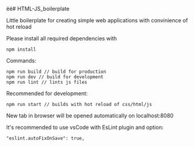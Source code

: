ёё# HTML-JS_boilerplate

Little boilerplate for creating simple web applications with convinience of hot reload

Please install all required dependencies with
```
npm install
```

Commands:

```
npm run build // build for production 
npm run dev // build for development
npm run lint // lints js files
```
Recommended for development: 
```
npm run start // builds with hot reload of css/html/js
```
New tab in browser will be opened automatically on localhost:8080


It's recommended to use vsCode with EsLint plugin and option: 
```
"eslint.autoFixOnSave": true,
```
